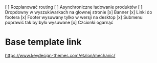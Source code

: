 [ ] Rozplanować routing
[ ] Asynchroniczne ładowanie produktów
[ ] Dropdowny w wyszukiwarkach na głownej stronie
[x] Banner
[x] Linki do footera
[x] Footer wysuwany tylko w wersji na desktop
[x] Submenu poprawić tak by było wysuwane
[x] Czcionki ogarnąć

# Base template link
https://www.keydesign-themes.com/etalon/mechanic/
